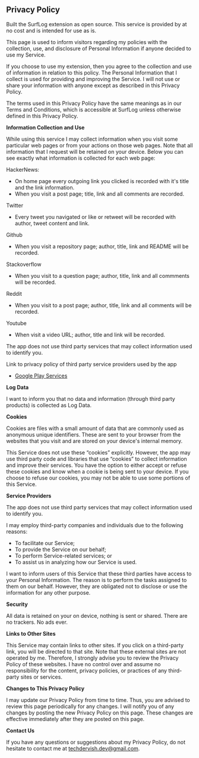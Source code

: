 ## Privacy Policy

Built the SurfLog extension as open source. This service is provided by at no cost and is intended for use as is.

This page is used to inform visitors regarding my policies with the collection, use, and disclosure of Personal Information if anyone decided to use my Service.

If you choose to use my extension, then you agree to the collection and use of information in relation to this policy. The Personal Information that I collect is used for providing and improving the Service. I will not use or share your information with anyone except as described in this Privacy Policy.

The terms used in this Privacy Policy have the same meanings as in our Terms and Conditions, which is accessible at SurfLog unless otherwise defined in this Privacy Policy.

**Information Collection and Use**

While using this service I may collect information when you visit some particular web pages or from your actions on those web pages. Note that all information that I request will be retained on your device. Below you can see exactly what information is collected for each web page:

HackerNews:

- On home page every outgoing link you clicked is recorded with it's title and the link information.
- When you visit a post page; title, link and all comments are recorded.

Twitter

- Every tweet you navigated or like or retweet will be recorded with author, tweet content and link.

Github

- When you visit a repository page; author, title, link and README will be recorded.

Stackoverflow

- When you visit to a question page; author, title, link and all commments will be recorded.

Reddit

- When you visit to a post page; author, title, link and all comments will be recorded.

Youtube

- When visit a video URL; author, title and link will be recorded.

The app does not use third party services that may collect information used to identify you.

Link to privacy policy of third party service providers used by the app

- [Google Play Services](https://www.google.com/policies/privacy/)

**Log Data**

I want to inform you that no data and information (through third party products) is collected as Log Data.

**Cookies**

Cookies are files with a small amount of data that are commonly used as anonymous unique identifiers. These are sent to your browser from the websites that you visit and are stored on your device's internal memory.

This Service does not use these “cookies” explicitly. However, the app may use third party code and libraries that use “cookies” to collect information and improve their services. You have the option to either accept or refuse these cookies and know when a cookie is being sent to your device. If you choose to refuse our cookies, you may not be able to use some portions of this Service.

**Service Providers**

The app does not use third party services that may collect information used to identify you.

I may employ third-party companies and individuals due to the following reasons:

- To facilitate our Service;
- To provide the Service on our behalf;
- To perform Service-related services; or
- To assist us in analyzing how our Service is used.

I want to inform users of this Service that these third parties have access to your Personal Information. The reason is to perform the tasks assigned to them on our behalf. However, they are obligated not to disclose or use the information for any other purpose.

**Security**

All data is retained on your on device, nothing is sent or shared. There are no trackers. No ads ever.

**Links to Other Sites**

This Service may contain links to other sites. If you click on a third-party link, you will be directed to that site. Note that these external sites are not operated by me. Therefore, I strongly advise you to review the Privacy Policy of these websites. I have no control over and assume no responsibility for the content, privacy policies, or practices of any third-party sites or services.

**Changes to This Privacy Policy**

I may update our Privacy Policy from time to time. Thus, you are advised to review this page periodically for any changes. I will notify you of any changes by posting the new Privacy Policy on this page. These changes are effective immediately after they are posted on this page.

**Contact Us**

If you have any questions or suggestions about my Privacy Policy, do not hesitate to contact me at techdervish.dev@gmail.com.
